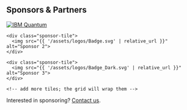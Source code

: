 <section id="sponsors" class="card">
  <h2>Sponsors & Partners</h2>

  <div class="sponsor-grid" aria-label="Sponsor logos">
    <a class="sponsor-tile" href="https://www.ibm.com/quantum" target="_blank" rel="noopener">
      <img src="{{ '/assets/IBM_Quantum_Logo.png' | relative_url }}" alt="IBM Quantum">
    </a>

    <div class="sponsor-tile">
      <img src="{{ '/assets/logos/Badge.svg' | relative_url }}" alt="Sponsor 2">
    </div>

    <div class="sponsor-tile">
      <img src="{{ '/assets/logos/Badge_Dark.svg' | relative_url }}" alt="Sponsor 3">
    </div>

    <!-- add more tiles; the grid will wrap them -->
  </div>

  <p class="note">Interested in sponsoring? <a href="{{ '/contact/' | relative_url }}">Contact us</a>.</p>
</section>
